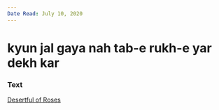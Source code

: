 ```yaml
---
Date Read: July 10, 2020
---
```


# kyun jal gaya nah tab-e rukh-e yar dekh kar

### Text
[Desertful of Roses](http://www.columbia.edu/itc/mealac/pritchett/00ghalib/060/index_060.html)

